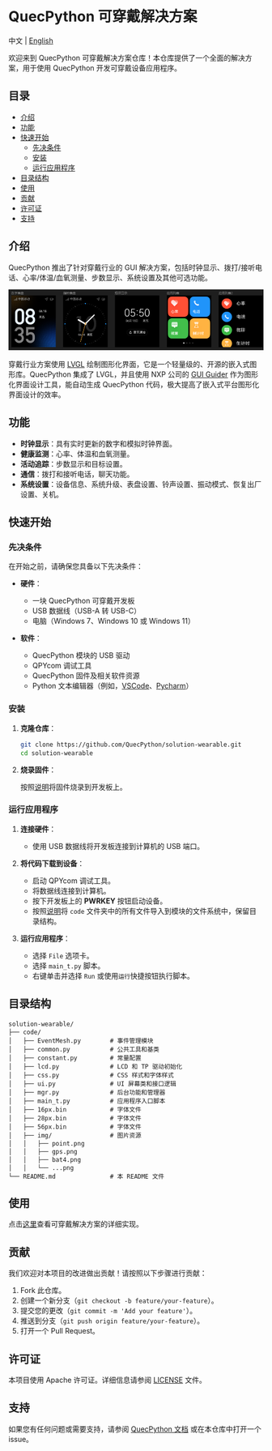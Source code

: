 # QuecPython 可穿戴解决方案

中文 | [English](README.MD)

欢迎来到 QuecPython 可穿戴解决方案仓库！本仓库提供了一个全面的解决方案，用于使用 QuecPython 开发可穿戴设备应用程序。

## 目录

- [介绍](#介绍)
- [功能](#功能)
- [快速开始](#快速开始)
  - [先决条件](#先决条件)
  - [安装](#安装)
  - [运行应用程序](#运行应用程序)
- [目录结构](#目录结构)
- [使用](#使用)
- [贡献](#贡献)
- [许可证](#许可证)
- [支持](#支持)

## 介绍

QuecPython 推出了针对穿戴行业的 GUI 解决方案，包括时钟显示、拨打/接听电话、心率/体温/血氧测量、步数显示、系统设置及其他可选功能。

![可穿戴解决方案](./docs/zh/media/image-20231124092228717.png)

穿戴行业方案使用 [LVGL](https://lvgl.io/) 绘制图形化界面，它是一个轻量级的、开源的嵌入式图形库。QuecPython 集成了 LVGL，并且使用 NXP 公司的 [GUI Guider](https://www.nxp.com/design/software/development-software/gui-guider:GUI-GUIDER) 作为图形化界面设计工具，能自动生成 QuecPython 代码，极大提高了嵌入式平台图形化界面设计的效率。

## 功能

- **时钟显示**：具有实时更新的数字和模拟时钟界面。
- **健康监测**：心率、体温和血氧测量。
- **活动追踪**：步数显示和目标设置。
- **通信**：拨打和接听电话，聊天功能。
- **系统设置**：设备信息、系统升级、表盘设置、铃声设置、振动模式、恢复出厂设置、关机。

## 快速开始

### 先决条件

在开始之前，请确保您具备以下先决条件：

- **硬件**：
  - 一块 QuecPython 可穿戴开发板
  - USB 数据线（USB-A 转 USB-C）
  - 电脑（Windows 7、Windows 10 或 Windows 11）

- **软件**：
  - QuecPython 模块的 USB 驱动
  - QPYcom 调试工具
  - QuecPython 固件及相关软件资源
  - Python 文本编辑器（例如，[VSCode](https://code.visualstudio.com/)、[Pycharm](https://www.jetbrains.com/pycharm/download/)）

### 安装

1. **克隆仓库**：
   ```bash
   git clone https://github.com/QuecPython/solution-wearable.git
   cd solution-wearable
   ```

2. **烧录固件**：

   按照[说明](https://python.quectel.com/doc/Application_guide/zh/dev-tools/QPYcom/qpycom-dw.html#Download-Firmware)将固件烧录到开发板上。

### 运行应用程序

1. **连接硬件**：
   - 使用 USB 数据线将开发板连接到计算机的 USB 端口。

2. **将代码下载到设备**：
   - 启动 QPYcom 调试工具。
   - 将数据线连接到计算机。
   - 按下开发板上的 **PWRKEY** 按钮启动设备。
   - 按照[说明](https://python.quectel.com/doc/Application_guide/zh/dev-tools/QPYcom/qpycom-dw.html#Download-Script)将 `code` 文件夹中的所有文件导入到模块的文件系统中，保留目录结构。

3. **运行应用程序**：
   - 选择 `File` 选项卡。
   - 选择 `main_t.py` 脚本。
   - 右键单击并选择 `Run` 或使用`运行`快捷按钮执行脚本。

## 目录结构

```plaintext
solution-wearable/
├── code/
│   ├── EventMesh.py        # 事件管理模块
│   ├── common.py           # 公共工具和基类
│   ├── constant.py         # 常量配置
│   ├── lcd.py              # LCD 和 TP 驱动初始化
│   ├── css.py              # CSS 样式和字体样式
│   ├── ui.py               # UI 屏幕类和接口逻辑
│   ├── mgr.py              # 后台功能和管理器
│   ├── main_t.py           # 应用程序入口脚本
│   ├── 16px.bin            # 字体文件
│   ├── 28px.bin            # 字体文件
│   ├── 56px.bin            # 字体文件
│   ├── img/                # 图片资源
│   │   ├── point.png
│   │   ├── gps.png
│   │   ├── bat4.png
│   │   └── ...png
└── README.md               # 本 README 文件
```

## 使用

点击[这里](https://python.quectel.com/doc/Application_guide/zh/solutions/Wear/index.html)查看可穿戴解决方案的详细实现。

## 贡献

我们欢迎对本项目的改进做出贡献！请按照以下步骤进行贡献：

1. Fork 此仓库。
2. 创建一个新分支（`git checkout -b feature/your-feature`）。
3. 提交您的更改（`git commit -m 'Add your feature'`）。
4. 推送到分支（`git push origin feature/your-feature`）。
5. 打开一个 Pull Request。

## 许可证

本项目使用 Apache 许可证。详细信息请参阅 [LICENSE](LICENSE) 文件。

## 支持

如果您有任何问题或需要支持，请参阅 [QuecPython 文档](https://python.quectel.com/doc) 或在本仓库中打开一个 issue。
